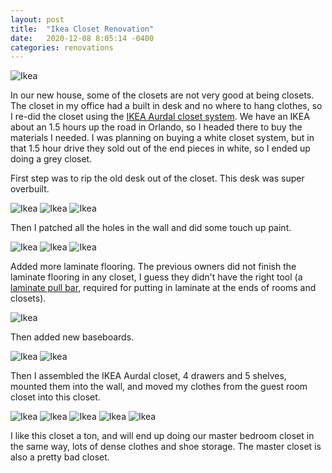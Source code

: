 ```yaml
---
layout: post
title:  "Ikea Closet Renovation"
date:   2020-12-08 8:05:14 -0400
categories: renovations
---
```


![Ikea](/images/closet/14.jpg)

In our new house, some of the closets are not very good at being closets. The closet in my office had a built in desk and no where to hang clothes, so I re-did the closet using the [IKEA Aurdal closet system](https://www.ikea.com/us/en/planner/aurdal-planner/?productId=S09331524#S09331524). We have an IKEA about an 1.5 hours up the road in Orlando, so I headed there to buy the materials I needed. I was planning on buying a white closet system, but in that 1.5 hour drive they sold out of the end pieces in white, so I ended up doing a grey closet. 

First step was to rip the old desk out of the closet. This desk was super overbuilt. 

![Ikea](/images/closet/1.jpg)
![Ikea](/images/closet/2.jpg)
![Ikea](/images/closet/3.jpg)

Then I patched all the holes in the wall and did some touch up paint.

![Ikea](/images/closet/4.jpg)
![Ikea](/images/closet/7.jpg)
![Ikea](/images/closet/8.jpg)

Added more laminate flooring. The previous owners did not finish the laminate flooring in any closet, I guess they didn't have the right tool (a [laminate pull bar](https://amzn.to/2VWlOQo), required for putting in laminate at the ends of rooms and closets).

![Ikea](/images/closet/9.jpg)

Then added new baseboards. 

![Ikea](/images/closet/5.jpg)
![Ikea](/images/closet/10.jpg)

Then I assembled the IKEA Aurdal closet, 4 drawers and 5 shelves, mounted them into the wall, and moved my clothes from the guest room closet into this closet.

![Ikea](/images/closet/6.jpg)
![Ikea](/images/closet/11.jpg)
![Ikea](/images/closet/12.jpg)
![Ikea](/images/closet/13.jpg)
![Ikea](/images/closet/14.jpg)

I like this closet a ton, and will end up doing our master bedroom closet in the same way, lots of dense clothes and shoe storage. The master closet is also a pretty bad closet. 